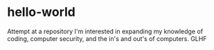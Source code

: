 # hello-world
Attempt at a repository
I'm interested in expanding my knowledge of coding, computer security, and the in's and out's of computers.
GLHF
